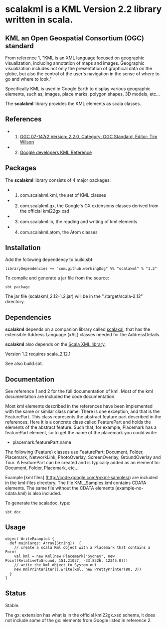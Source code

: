 # scalakml is a KML Version 2.2 library written in scala.


## KML an Open Geospatial Consortium (OGC) standard

From reference 1, "KML is an XML language focused on geographic visualization, including annotation of maps and images. Geographic visualization includes not only the presentation of graphical data on the globe, but also the control of the user's navigation in the sense of where to go and where to look."

Specifically KML is used in Google Earth to display various geographic elements, such as; images, 
place marks, polygon shapes, 3D models, etc...

The **scalakml** library provides the KML elements as scala classes. 

## References
 
- 1) [OGC 07-147r2 Version: 2.2.0, Category: OGC Standard, Editor: Tim Wilson](http://www.opengeospatial.org/standards/kml)

- 2) [Google developers KML Reference](https://developers.google.com/kml/documentation/kmlreference)

## Packages

The **scalakml** library consists of 4 major packages:
- 1) com.scalakml.kml, the set of KML classes
- 2) com.scalakml.gx, the Google's GX extensions classes derived from the official kml22gx.xsd
- 3) com.scalakml.io, the reading and writing of kml elements
- 4) com.scalakml.atom, the Atom classes

## Installation

Add the following dependency to build.sbt:

    libraryDependencies += "com.github.workingDog" %% "scalakml" % "1.2"

To compile and generate a jar file from the source:

    sbt package

The jar file (scalakml_2.12-1.2.jar) will be in the "./target/scala-2.12" directory.

## Dependencies

**scalakml** depends on a companion library called [scalaxal](https://github.com/workingDog/scalaxal), that has the extensible Address Language (xAL) classes needed for the AddressDetails. 

**scalakml** also depends on the [Scala XML library](https://github.com/scala/scala-xml).

Version 1.2 requires scala_2.12.1

See also build.sbt.

## Documentation

See reference 1 and 2 for the full documentation of kml.
Most of the kml documentation are included the code documentation.

Most kml elements described in the references have been implemented with the same or similar class name.
There is one exception, and that is the FeaturePart.
This class represents the abstract feature part described in the references.
Here it is a concrete class called FeaturePart and holds the elements of the abstract feature.
Such that, for example, Placemark has a featurePart element, so to get the name of the placemark
you could write:
- placemark.featurePart.name

The following (Feature) classes use FeaturePart:
Document, Folder, Placemark, NetworkLink, PhotoOverlay, ScreenOverlay, GroundOverlay and Tour.
A FeaturePart can be created and is typically added as an element to: Document, Folder, Placemark, etc...

Example [kml files] (http://code.google.com/p/kml-samples/) are included in the kml-files directory.
The file KML_Samples.kml contains CDATA elements. The same file without
the CDATA elements (example-no-cdata.kml) is also included.

To generate the scaladoc, type: 

    sbt doc

## Usage

    object WriteExample4 {
      def main(args: Array[String])  {
        // create a scala Kml object with a Placemark that contains a Point
        val kml = new Kml(new Placemark("Sydney", new Point(RelativeToGround, 151.21037, -33.8526, 12345.0)))
        // write the kml object to System.out 
        new KmlPrintWriter().write(kml, new PrettyPrinter(80, 3))
      }
    }

## Status

Stable.

The gx: extension has what is in the official kml22gx.xsd schema,
it does not include some of the gx: elements from Google listed in reference 2.


